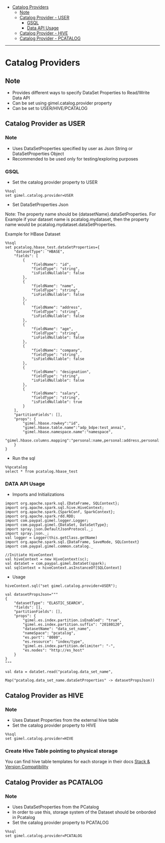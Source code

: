 * [Catalog Providers](#catalog-providers)
  * [Note](#note)
  * [Catalog Provider - USER](#catalog-provider-as-user)
    * [GSQL](#gsql)
    * [Data API Usage](#data-api-usage)
  * [Catalog Provider - HIVE](#catalog-provider-as-hive)
  * [Catalog Provider - PCATALOG](#catalog-provider-as-pcatalog)
  
  
 --------------------------------------------------------------------------------------------------------------------


# Catalog Providers

## Note

* Provides different ways to specify DataSet Properties to Read/Write Data API
* Can be set using gimel.catalog.provider property
* Can be set to USER/HIVE/PCATALOG

## Catalog Provider as USER

### Note

* Uses DataSetProperties specified by user as Json String or DataSetProperties Object
* Recommended to be used only for testing/exploring purposes

### GSQL
* Set the catalog provider property to USER

```
%%sql 
set gimel.catalog.provider=USER
```

* Set DataSetProperties Json

Note: The property name should be {datasetName}.dataSetProperties. 
For Example if your dataset name is pcatalog.mydataset, then the property name would be pcatalog.mydataset.dataSetProperties.

Example for HBase Dataset

```
%%sql
set pcatalog.hbase_test.dataSetProperties={
    "datasetType": "HBASE",
    "fields": [
        {
            "fieldName": "id",
            "fieldType": "string",
            "isFieldNullable": false
        },
        {
            "fieldName": "name",
            "fieldType": "string",
            "isFieldNullable": false
        },
        {
            "fieldName": "address",
            "fieldType": "string",
            "isFieldNullable": false
        },
        {
            "fieldName": "age",
            "fieldType": "string",
            "isFieldNullable": false
        },
        {
            "fieldName": "company",
            "fieldType": "string",
            "isFieldNullable": false
        },
        {
            "fieldName": "designation",
            "fieldType": "string",
            "isFieldNullable": false
        },
        {
            "fieldName": "salary",
            "fieldType": "string",
            "isFieldNullable": true
        }
    ],
    "partitionFields": [],
    "props": {
        "gimel.hbase.rowkey":"id",
        "gimel.hbase.table.name":"adp_bdpe:test_annai",
        "gimel.hbase.namespace.name":"namespace",
        "gimel.hbase.columns.mapping":"personal:name,personal:address,personal:age,professional:company,professional:designation,professional:salary"
    }
}
```


* Run the sql

```
%%pcatalog
select * from pcatalog.hbase_test
```

### DATA API Usage

* Imports and Initializations

```
import org.apache.spark.sql.{DataFrame, SQLContext};
import org.apache.spark.sql.hive.HiveContext;
import org.apache.spark.{SparkConf, SparkContext};
import org.apache.spark.rdd.RDD;
import com.paypal.gimel.logger.Logger;
import com.paypal.gimel.{DataSet, DataSetType};
import spray.json.DefaultJsonProtocol._;
import spray.json._;
val logger = Logger(this.getClass.getName)
import org.apache.spark.sql.{DataFrame, SaveMode, SQLContext}
import com.paypal.gimel.common.catalog._

//Initiate HiveContext
val hiveContext = new HiveContext(sc);
val dataSet = com.paypal.gimel.DataSet(spark);
val sqlContext = hiveContext.asInstanceOf[SQLContext]

```

* Usage

```
hiveContext.sql("set gimel.catalog.provider=USER");

val datasetPropsJson="""
{
    "datasetType": "ELASTIC_SEARCH",
    "fields": [],
    "partitionFields": [],
    "props": {
        "gimel.es.index.partition.isEnabled": "true",
        "gimel.es.index.partition.suffix": "20180120",
        "datasetName": "data_set_name",
        "nameSpace": "pcatalog",
        "es.port": "8080",
        "es.resource": "index/type",
        "gimel.es.index.partition.delimiter": "-",
        "es.nodes": "http://es_host"
    }
}
"""

val data = dataSet.read("pcatalog.data_set_name",
                         Map("pcatalog.data_set_name.dataSetProperties" -> datasetPropsJson))
```

## Catalog Provider as HIVE

### Note

* Uses Dataset Properties from the external hive table
* Set the catalog provider property to HIVE

```
%%sql 
set gimel.catalog.provider=HIVE
```

### Create Hive Table pointing to physical storage

You can find hive table templates for each storage in their docs [Stack & Version Compatibility](../README.md#stack-&-version-compatibility)

## Catalog Provider as PCATALOG

### Note

* Uses DataSetProperties from the PCatalog
* In order to use this, storage system of the Dataset should be onborded in Pcatalog
* Set the catalog provider property to PCATALOG

```
%%sql 
set gimel.catalog.provider=PCATALOG
```



